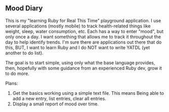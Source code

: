 ## Mood Diary

This is my "learning Ruby for Real This Time" playground application. I use several applications (mostly mobile) to track health-related things like weight, sleep, water consumption, etc. Each has a way to enter "mood", but only once a day. I want something that allows me to track it throughout the day to help identify trends. I'm sure there are applications out there that do this, BUT, I want to learn Ruby and I do NOT want to write YATDL (yet another to do list).

The goal is to start simple, using only what the base language provides, then, hopefully with some guidance from an experienced Ruby dev, grow it to do more.

Plans:
1. Get the basics working using a simple text file. This means Being able to add a new entry, list entries, clear all entries.
2. Display a small report of mood over time.